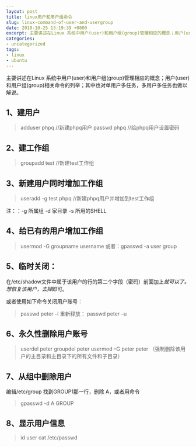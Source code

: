 ```yaml
---
layout: post
title: linux用户和用户组命令
slug: linux-command-of-user-and-usergroup
date: 2010-10-25 13:19:39 +0800
excerpt: 主要讲述在Linux 系统中用户(user)和用户组(group)管理相应的概念；用户(user)和用户组(group)相关命令的列举；其中也对单用户多任务，多用户多任务也做以解说。
categories:
- uncategorized
tags:
- linux
- ubuntu
---
```


主要讲述在Linux 系统中用户(user)和用户组(group)管理相应的概念；用户(user)和用户组(group)相关命令的列举；其中也对单用户多任务，多用户多任务也做以解说。


## 1、建用户

> adduser phpq                             //新建phpq用户
> passwd phpq                               //给phpq用户设置密码

## 2、建工作组

> groupadd test                          //新建test工作组

## 3、新建用户同时增加工作组


> useradd -g test phpq                      //新建phpq用户并增加到test工作组

注：：-g 所属组 -d 家目录 -s 所用的SHELL

## 4、给已有的用户增加工作组

> usermod -G groupname username
> 或者：gpasswd -a user group


## 5、临时关闭：

在/etc/shadow文件中属于该用户的行的第二个字段（密码）前面加上*就可以了。想恢复该用户，去掉*即可。

或者使用如下命令关闭用户账号：

> passwd peter –l
> 重新释放：
> passwd peter –u

## 6、永久性删除用户账号

> userdel peter
> groupdel peter
> usermod –G peter peter   （强制删除该用户的主目录和主目录下的所有文件和子目录）

## 7、从组中删除用户

编辑/etc/group 找到GROUP1那一行，删除 A，或者用命令

> gpasswd -d A GROUP

## 8、显示用户信息

> id user
> cat /etc/passwd



